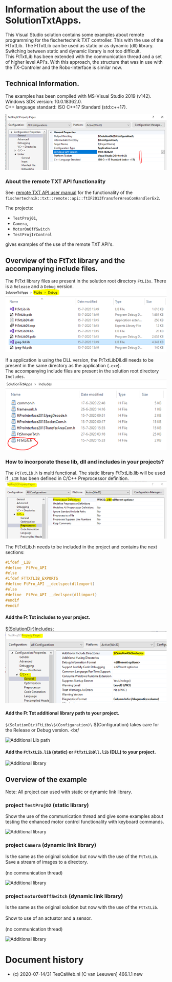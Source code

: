 
# Information about the use of the SolutionTxtApps.
This Visual Studio solution contains some examples about remote programming for the fischertechnik TXT controller. This with the use of the FtTxtLib. The FtTxtLib can be used as static or as dynamic (dll) library. Switching between static and dynamic library is not too difficult.<br/>
This FtTxtLib has been extended with the communication thread and a set of higher level API's. 
With this approach, the structure that was in use with the TX-Controler and the Robo-Interface is similar now.



## Technical Information.
The examples has been compiled with MS-Visual Studio 2019 (v142).<br/>
Windows SDK version: 10.0.18362.0.<br/>
C++ language standard: ISO C++17 Standard (std:c++17).<br/>

![project properties  ](./docs/Lib(01).png)

### About the remote TXT API functionality

See: [remote TXT API user manual](./API-user-manual/0-Start-remote-TXT-API(FtTxtLib-FtTxtLibDll).md)
for the functionality of the `fischertechnik::txt::remote::api::ftIF2013TransferAreaComHandlerEx2`. 

The projects:
- `TestProj01`, 
- `Camera`,
- `MotorOnOffSwitch` 
- `TestProjIrControl`

gives examples of the use of the remote TXT API's. 

## Overview of the FtTxt library and the accompanying include files.
The FtTxt library files are present in the solution root directory `FtLibs`. There is a `Release` and a `Debug` version.<br/>
![typical FtLib set  ](./docs/Lib(03).png)

If a application is using the DLL version, the FtTxtLibDll.dll needs to be present in the same directory as the application (`.exe`).<br/>
The accompanying include files are present in the solution root directory `Includes`.<br/>
![Includes  ](./docs/Lib(02).png)

### How to incorporate these lib, dll and includes in your projects?
The `FtTxtLib.h` is multi functional. The static library FtTxtLib.lib will be used if `_LIB` has been defined in C/C++ Preprocessor definition.<br/>
 ![Includes  ](./docs/Lib(04).png)

 
The FtTxtLib.h needs to be included in the project and contains the next sections:<br/> 
``` C
#ifdef _LIB
#define  FtPro_API 
#else
#ifdef FTTXTLIB_EXPORTS
#define FtPro_API __declspec(dllexport)
#else
#define  FtPro_API __declspec(dllimport)
#endif
#endif
```

#### Add the Ft Txt includes to your project.<br/>
$(SolutionDir)Includes;<br/>
 ![Includes  ](./docs/Lib(05).png)
 
#### Add the Ft Txt additional library path to your project.
 ```$(SolutionDir)FtLibs\$(Configuration)\``` $(Configuration) takes care for the Release or Debug version. <br/

![Additional Lib path  ](./docs/Lib(06).png)

#### Add the ```FtTxtLib.lib``` (static) or ```FtTxtLibDll.lib``` (DLL) to your project.<br/>  
![Additional library  ](./docs/Lib(07).png)
  


## Overview of the example
Note: All project can used with static or dynamic link library.

### project ```TestProj02``` (static library)
Show the use of the communication thread and give some examples about testing the enhanced motor control functionality with keyboard commands.

![Additional library  ](./docs/TestProj02_1.png)

### project ```Camera``` (dynamic link library)
Is the same as the original solution but now with the use of the ```FtTxtLib```.  
Save a stream of images to a directory.<br/>  
(no communication thread)

![Additional library  ](./docs/Camera_1.png)

### project ```motorOnOffSwitch``` (dynamic link library)
Is the same as the original solution but now with the use of the ```FtTxtLib```.<br/>  
Show to use of an actuator and a sensor.<br/>  
(no communication thread)

![Additional library  ](./docs/MotorOnOffSwitch_1.png)

# Document history
- (c) 2020-07-14/31 TesCaWeb.nl [C van Leeuwen] 466.1.1 new

